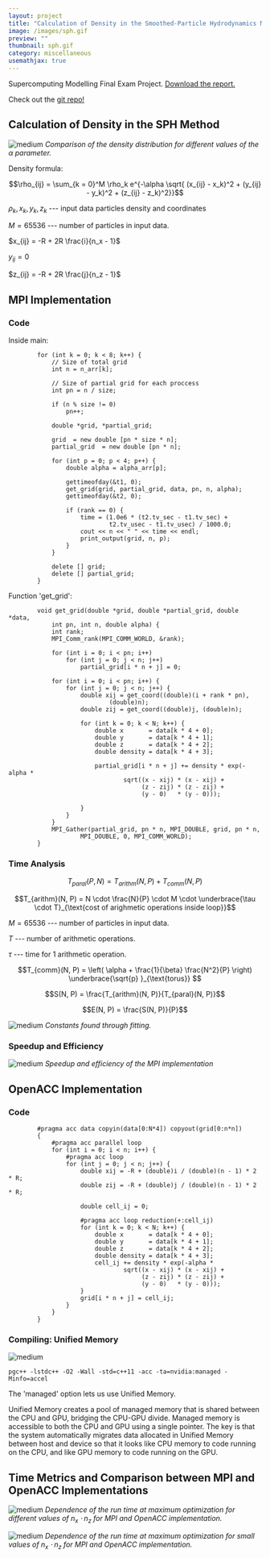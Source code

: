 ```yaml
---
layout: project
title: "Calculation of Density in the Smoothed-Particle Hydrodynamics Method Using MPI and OpenACC"
image: /images/sph.gif
preview: ""
thumbnail: sph.gif
category: miscellaneous
usemathjax: true
---
```


Supercomputing Modelling Final Exam Project. 
<a href="../files/sph-report.pdf" download="sph-report">Download the report.</a>

Check out the [git repo!](https://github.com/sofiabelen/sph-parallel)

## Calculation of Density in the SPH Method

![medium](/images/sph.gif)
*Comparison of the density distribution for different values
of the $\alpha$ parameter.*

Density formula:

$$\rho_{ij} = \sum_{k = 0}^M \rho_k e^{-\alpha \sqrt{
    (x_{ij} - x_k)^2 + (y_{ij} - y_k)^2 + (z_{ij} - z_k)^2}}$$

$\rho_k, x_k, y_k, z_k$ --- input data particles density and coordinates

$M = 65536$ --- number of particles in input data.

$x_{ij} = -R + 2R \frac{i}{n_x - 1}$

$y_{ij} = 0$

$z_{ij} = -R + 2R \frac{j}{n_z - 1}$

## MPI Implementation

### Code

Inside main:

```
        for (int k = 0; k < 8; k++) {
            // Size of total grid
            int n = n_arr[k];

            // Size of partial grid for each proccess
            int pn = n / size;

            if (n % size != 0)
                pn++;

            double *grid, *partial_grid;

            grid  = new double [pn * size * n];
            partial_grid  = new double [pn * n];

            for (int p = 0; p < 4; p++) {
                double alpha = alpha_arr[p];

                gettimeofday(&t1, 0);
                get_grid(grid, partial_grid, data, pn, n, alpha);
                gettimeofday(&t2, 0);
                
                if (rank == 0) {
                    time = (1.0e6 * (t2.tv_sec - t1.tv_sec) +
                            t2.tv_usec - t1.tv_usec) / 1000.0;
                    cout << n << " " << time << endl;
                    print_output(grid, n, p);
                }
            }

            delete [] grid;
            delete [] partial_grid;
        }
```
        

Function 'get_grid':

```
        void get_grid(double *grid, double *partial_grid, double *data,
            int pn, int n, double alpha) {
            int rank;
            MPI_Comm_rank(MPI_COMM_WORLD, &rank);
            
            for (int i = 0; i < pn; i++)
                for (int j = 0; j < n; j++)
                    partial_grid[i * n + j] = 0;

            for (int i = 0; i < pn; i++) {
                for (int j = 0; j < n; j++) {
                    double xij = get_coord((double)(i + rank * pn),
                            (double)n);
                    double zij = get_coord((double)j, (double)n);

                    for (int k = 0; k < N; k++) {
                        double x       = data[k * 4 + 0];
                        double y       = data[k * 4 + 1];
                        double z       = data[k * 4 + 2];
                        double density = data[k * 4 + 3];

                        partial_grid[i * n + j] += density * exp(-alpha *
                                sqrt((x - xij) * (x - xij) +
                                     (z - zij) * (z - zij) +
                                     (y - 0)   * (y - 0)));

                    }
                }
            }
            MPI_Gather(partial_grid, pn * n, MPI_DOUBLE, grid, pn * n,
                    MPI_DOUBLE, 0, MPI_COMM_WORLD);
        }
```

### Time Analysis

$$T_{paral}(P, N) = T_{arithm}(N, P) + T_{comm}(N, P)$$

$$T_{arithm}(N, P) =
     N \cdot \frac{N}{P} \cdot M \cdot
 \underbrace{\tau \cdot T}_{\text{cost of arighmetic operations inside loop}}$$

$M = 65536$ --- number of particles in input data.

$T$ --- number of arithmetic operations.

$\tau$ --- time for 1 arithmetic operation.

$$T_{comm}(N, P) = \left( \alpha + \frac{1}{\beta}
        \frac{N^2}{P} \right) 
            \underbrace{\sqrt{p} }_{\text{torus}}
$$

$$S(N, P) = \frac{T_{arithm}(N, P)}{T_{paral}(N, P)}$$

$$E(N, P) = \frac{S(N, P)}{P}$$

![medium](/images/sph-table.png)
*Constants found through fitting.*


### Speedup and Efficiency

![medium](/images/sph-speedup-mpi.png)
*Speedup and efficiency of the MPI
implementation*

## OpenACC Implementation

### Code

```
        #pragma acc data copyin(data[0:N*4]) copyout(grid[0:n*n])
        {
            #pragma acc parallel loop
            for (int i = 0; i < n; i++) {
                #pragma acc loop
                for (int j = 0; j < n; j++) {
                    double xij = -R + (double)i / (double)(n - 1) * 2 * R;
                    double zij = -R + (double)j / (double)(n - 1) * 2 * R;

                    double cell_ij = 0;

                    #pragma acc loop reduction(+:cell_ij)
                    for (int k = 0; k < N; k++) {
                        double x       = data[k * 4 + 0];
                        double y       = data[k * 4 + 1];
                        double z       = data[k * 4 + 2];
                        double density = data[k * 4 + 3];
                        cell_ij += density * exp(-alpha *
                                sqrt((x - xij) * (x - xij) +
                                     (z - zij) * (z - zij) +
                                     (y - 0)   * (y - 0)));
                    }
                    grid[i * n + j] = cell_ij;
                }
            }
        }
```

### Compiling: Unified Memory

![medium](/images/sph-unified-memory.png)

    pgc++ -lstdc++ -O2 -Wall -std=c++11 -acc -ta=nvidia:managed -Minfo=accel

The 'managed' option lets us use Unified Memory.

Unified Memory creates a pool of managed memory that is shared between
the CPU and GPU, bridging the CPU-GPU divide. Managed memory is
accessible to both the CPU and GPU using a single pointer. The key is
that the system automatically migrates data allocated in Unified Memory
between host and device so that it looks like CPU memory to code running
on the CPU, and like GPU memory to code running on the GPU.

## Time Metrics and Comparison between MPI and OpenACC Implementations

![medium](/images/sph-time.png)
*Dependence of the run time at maximum optimization for different
values of $n_x \cdot n_z$ for MPI and OpenACC
implementation.*

![medium](/images/sph-small-times.png)
*Dependence of the run time at maximum optimization for small values of
$n_x \cdot n_z$ for MPI and OpenACC
implementation.*
